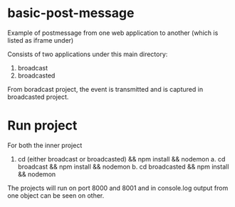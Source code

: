 # basic-post-message
Example of postmessage from one web application to another (which is listed as iframe under)

Consists of two applications under this main directory:
1. broadcast
2. broadcasted

From boradcast project, the event is transmitted and is captured in broadcasted project. 



# Run project
For both the inner project
1. cd <project-name> (either broadcast or broadcasted) && npm install && nodemon
  a. cd broadcast && npm install && nodemon
  b. cd broadcasted && npm install && nodemon
  
 The projects will run on port 8000 and 8001 and in console.log output from one object can be seen on other.
